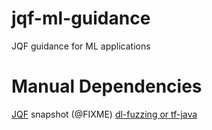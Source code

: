 # jqf-ml-guidance
JQF guidance for ML applications

# Manual Dependencies
[JQF](https://github.com/rohanpadhye/JQF) snapshot (@FIXME)
[dl-fuzzing or tf-java](https://github.com/usama54321/dl-fuzzing/)

